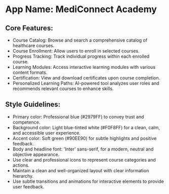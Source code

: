 # **App Name**: MediConnect Academy

## Core Features:

- Course Catalog: Browse and search a comprehensive catalog of healthcare courses.
- Course Enrollment: Allow users to enroll in selected courses.
- Progress Tracking: Track individual progress within each enrolled course.
- Learning Modules: Access interactive learning modules with various content formats.
- Certification: View and download certificates upon course completion.
- Personalized Learning Paths: AI-powered tool analyzes user roles and recommends relevant courses to enhance skills.

## Style Guidelines:

- Primary color: Professional blue (#2979FF) to convey trust and competence.
- Background color: Light blue-tinted white (#F0F8FF) for a clean, calm, and accessible user experience.
- Accent color: Soft green (#90EE90) for subtle highlights and positive feedback.
- Body and headline font: 'Inter' sans-serif, for a modern, neutral and objective appearance.
- Use clear and professional icons to represent course categories and actions.
- Maintain a clean and well-organized layout with clear information hierarchy.
- Use subtle transitions and animations for interactive elements to provide user feedback.
